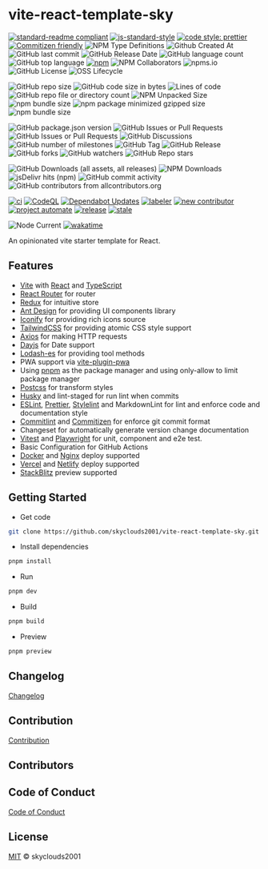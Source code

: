 # vite-react-template-sky

[![standard-readme compliant](https://img.shields.io/badge/readme%20style-standard-brightgreen.svg?style=flat-square)](https://github.com/RichardLitt/standard-readme)
[![js-standard-style](https://img.shields.io/badge/code%20style-standard-brightgreen.svg)](http://standardjs.com)
[![code style: prettier](https://img.shields.io/badge/code_style-prettier-ff69b4.svg?style=flat-square)](https://github.com/prettier/prettier)
[![Commitizen friendly](https://img.shields.io/badge/commitizen-friendly-brightgreen.svg)](http://commitizen.github.io/cz-cli/)
![NPM Type Definitions](https://img.shields.io/npm/types/chalk)
![Github Created At](https://img.shields.io/github/created-at/skyclouds2001/vite-react-template-sky)
![GitHub last commit](https://img.shields.io/github/last-commit/skyclouds2001/vite-react-template-sky)
![GitHub Release Date](https://img.shields.io/github/release-date/skyclouds2001/vite-react-template-sky)
![GitHub language count](https://img.shields.io/github/languages/count/skyclouds2001/vite-react-template-sky)
![GitHub top language](https://img.shields.io/github/languages/top/skyclouds2001/vite-react-template-sky)
[![npm](https://img.shields.io/npm/v/%40sky-fly%2Fvite-template)](https://www.npmjs.com/package/%40sky-fly%2Fvite-template)
![NPM Collaborators](https://img.shields.io/npm/collaborators/%40sky-fly%2Fvite-template)
![npms.io](https://img.shields.io/npms-io/final-score/%40sky-fly%2Fvite-template)
![GitHub License](https://img.shields.io/github/license/skyclouds2001/vite-react-template-sky)
![OSS Lifecycle](https://img.shields.io/osslifecycle/skyclouds2001/vite-react-template-sky)

![GitHub repo size](https://img.shields.io/github/repo-size/skyclouds2001/vite-react-template-sky)
![GitHub code size in bytes](https://img.shields.io/github/languages/code-size/skyclouds2001/vite-react-template-sky)
![Lines of code](https://tokei.rs/b1/github/skyclouds2001/vite-react-template-sky)
![GitHub repo file or directory count](https://img.shields.io/github/directory-file-count/skyclouds2001/vite-react-template-sky)
![NPM Unpacked Size](https://img.shields.io/npm/unpacked-size/%40sky-fly%2Fvite-template)
![npm bundle size](https://img.shields.io/bundlephobia/min/%40sky-fly%2Fvite-template)
![npm package minimized gzipped size](https://img.shields.io/bundlejs/size/%40sky-fly%2Fvite-template)
![npm bundle size](https://img.shields.io/bundlephobia/minzip/%40sky-fly%2Fvite-template)

![GitHub package.json version](https://img.shields.io/github/package-json/v/skyclouds2001/vite-react-template-sky)
![GitHub Issues or Pull Requests](https://img.shields.io/github/issues/skyclouds2001/vite-react-template-sky)
![GitHub Issues or Pull Requests](https://img.shields.io/github/issues-pr/skyclouds2001/vite-react-template-sky)
![GitHub Discussions](https://img.shields.io/github/discussions/skyclouds2001/vite-react-template-sky)
![GitHub number of milestones](https://img.shields.io/github/milestones/all/skyclouds2001/vite-react-template-sky)
![GitHub Tag](https://img.shields.io/github/v/tag/skyclouds2001/vite-react-template-sky)
![GitHub Release](https://img.shields.io/github/v/release/skyclouds2001/vite-react-template-sky)
![GitHub forks](https://img.shields.io/github/forks/skyclouds2001/vite-react-template-sky?style=flat)
![GitHub watchers](https://img.shields.io/github/watchers/skyclouds2001/vite-react-template-sky?style=flat)
![GitHub Repo stars](https://img.shields.io/github/stars/skyclouds2001/vite-react-template-sky?style=flat)

![GitHub Downloads (all assets, all releases)](https://img.shields.io/github/downloads/skyclouds2001/vite-react-template-sky/total)
![NPM Downloads](https://img.shields.io/npm/dy/%40sky-fly%2Fvite-template)
![jsDelivr hits (npm)](https://img.shields.io/jsdelivr/npm/hy/%40sky-fly%2Fvite-template)
![GitHub commit activity](https://img.shields.io/github/commit-activity/y/skyclouds2001/vite-react-template-sky)
![GitHub contributors from allcontributors.org](https://img.shields.io/github/all-contributors/skyclouds2001/vite-react-template-sky)

[![ci](https://github.com/skyclouds2001/vite-react-template-sky/actions/workflows/ci.yml/badge.svg)](https://github.com/skyclouds2001/vite-react-template-sky/actions/workflows/ci.yml)
[![CodeQL](https://github.com/skyclouds2001/vite-react-template-sky/actions/workflows/github-code-scanning/codeql/badge.svg)](https://github.com/skyclouds2001/vite-react-template-sky/actions/workflows/github-code-scanning/codeql)
[![Dependabot Updates](https://github.com/skyclouds2001/vite-react-template-sky/actions/workflows/dependabot/dependabot-updates/badge.svg)](https://github.com/skyclouds2001/vite-react-template-sky/actions/workflows/dependabot/dependabot-updates)
[![labeler](https://github.com/skyclouds2001/vite-react-template-sky/actions/workflows/labeler.yml/badge.svg)](https://github.com/skyclouds2001/vite-react-template-sky/actions/workflows/labeler.yml)
[![new contributor](https://github.com/skyclouds2001/vite-react-template-sky/actions/workflows/new-contributor.yml/badge.svg)](https://github.com/skyclouds2001/vite-react-template-sky/actions/workflows/new-contributor.yml)
[![project automate](https://github.com/skyclouds2001/vite-react-template-sky/actions/workflows/project-automate.yml/badge.svg)](https://github.com/skyclouds2001/vite-react-template-sky/actions/workflows/project-automate.yml)
[![release](https://github.com/skyclouds2001/vite-react-template-sky/actions/workflows/release.yml/badge.svg)](https://github.com/skyclouds2001/vite-react-template-sky/actions/workflows/release.yml)
[![stale](https://github.com/skyclouds2001/vite-react-template-sky/actions/workflows/stale.yml/badge.svg)](https://github.com/skyclouds2001/vite-react-template-sky/actions/workflows/stale.yml)

![Node Current](https://img.shields.io/node/v/%40sky-fly%2Fvite-template)
[![wakatime](https://wakatime.com/badge/user/bfadeccb-56c3-4aa2-abb0-89cf5f9b89be/project/044a2450-7035-45c6-a7b5-966578a05777.svg)](https://wakatime.com/badge/user/bfadeccb-56c3-4aa2-abb0-89cf5f9b89be/project/044a2450-7035-45c6-a7b5-966578a05777)

An opinionated vite starter template for React.

## Features

- [Vite](https://vitejs.dev/) with [React](https://react.dev/) and [TypeScript](https://www.typescriptlang.org/)
- [React Router](https://reactrouter.com/) for router
- [Redux](https://redux.js.org/) for intuitive store
- [Ant Design](https://ant.design/) for providing UI components library
- [Iconify](https://iconify.design/) for providing rich icons source
- [TailwindCSS](https://tailwindcss.com/) for providing atomic CSS style support
- [Axios](https://axios-http.com/) for making HTTP requests
- [Dayjs](https://day.js.org/) for Date support
- [Lodash-es](https://lodash.com/) for providing tool methods
- PWA support via [vite-plugin-pwa](https://vite-pwa-org.netlify.app/)
- Using [pnpm](https://pnpm.io/) as the package manager and using only-allow to limit package manager
- [Postcss](https://postcss.org/) for transform styles
- [Husky](https://typicode.github.io/husky/) and lint-staged for run lint when commits
- [ESLint](https://eslint.org/), [Prettier](https://prettier.io/), [Stylelint](https://stylelint.io/) and MarkdownLint for lint and enforce code and documentation style
- [Commitlint](https://commitlint.js.org/) and [Commitizen](https://commitizen-tools.github.io/commitizen/) for enforce git commit format
- Changeset for automatically generate version change documentation
- [Vitest](https://vitest.dev/) and [Playwright](https://playwright.dev/) for unit, component and e2e test.
- Basic Configuration for GitHub Actions
- [Docker](https://www.docker.com/) and [Nginx](https://nginx.org/) deploy supported
- [Vercel](https://vercel.com/) and [Netlify](https://www.netlify.com/) deploy supported
- [StackBlitz](https://stackblitz.com/) preview supported

## Getting Started

- Get code

```bash
git clone https://github.com/skyclouds2001/vite-react-template-sky.git
```

- Install dependencies

```bash
pnpm install
```

- Run

```bash
pnpm dev
```

- Build

```bash
pnpm build
```

- Preview

```bash
pnpm preview
```

## Changelog

[Changelog](CHANGELOG.md)

## Contribution

[Contribution](CONTRIBUTING.md)

## Contributors

<!-- ALL-CONTRIBUTORS-LIST:START - Do not remove or modify this section -->
<!-- prettier-ignore-start -->
<!-- markdownlint-disable -->

<!-- markdownlint-restore -->
<!-- prettier-ignore-end -->

<!-- ALL-CONTRIBUTORS-LIST:END -->

## Code of Conduct

[Code of Conduct](CODE_OF_CONDUCT.md)

## License

[MIT](LICENSE) © skyclouds2001
